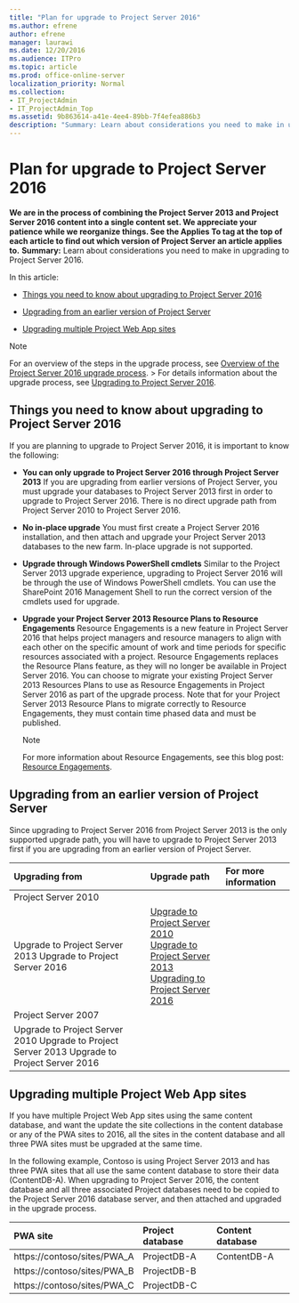 ```yaml
---
title: "Plan for upgrade to Project Server 2016"
ms.author: efrene
author: efrene
manager: laurawi
ms.date: 12/20/2016
ms.audience: ITPro
ms.topic: article
ms.prod: office-online-server
localization_priority: Normal
ms.collection:
- IT_ProjectAdmin
- IT_ProjectAdmin_Top
ms.assetid: 9b863614-a41e-4ee4-89bb-7f4efea886b3
description: "Summary: Learn about considerations you need to make in upgrading to Project Server 2016."
---
```


# Plan for upgrade to Project Server 2016
 **We are in the process of combining the Project Server 2013 and Project Server 2016 content into a single content set. We appreciate your patience while we reorganize things. See the Applies To tag at the top of each article to find out which version of Project Server an article applies to.**
 **Summary:** Learn about considerations you need to make in upgrading to Project Server 2016.
  
In this article:
  
- [Things you need to know about upgrading to Project Server 2016](plan-for-upgrade-to-project-server-2016.md#thingknow)
    
- [ Upgrading from an earlier version of Project Server](plan-for-upgrade-to-project-server-2016.md#Upg)
    
- [ Upgrading multiple Project Web App sites](plan-for-upgrade-to-project-server-2016.md#MultPWA)
    
> [!NOTE]
> For an overview of the steps in the upgrade process, see [Overview of the Project Server 2016 upgrade process](overview-of-the-project-server-2016-upgrade-process.md). > For details information about the upgrade process, see [Upgrading to Project Server 2016](upgrading-to-project-server-2016.md). 
  
## Things you need to know about upgrading to Project Server 2016
<a name="thingknow"> </a>

If you are planning to upgrade to Project Server 2016, it is important to know the following:
  
- **You can only upgrade to Project Server 2016 through Project Server 2013** If you are upgrading from earlier versions of Project Server, you must upgrade your databases to Project Server 2013 first in order to upgrade to Project Server 2016. There is no direct upgrade path from Project Server 2010 to Project Server 2016.
    
- **No in-place upgrade** You must first create a Project Server 2016 installation, and then attach and upgrade your Project Server 2013 databases to the new farm. In-place upgrade is not supported.
    
- **Upgrade through Windows PowerShell cmdlets** Similar to the Project Server 2013 upgrade experience, upgrading to Project Server 2016 will be through the use of Windows PowerShell cmdlets. You can use the SharePoint 2016 Management Shell to run the correct version of the cmdlets used for upgrade.
    
- **Upgrade your Project Server 2013 Resource Plans to Resource Engagements** Resource Engagements is a new feature in Project Server 2016 that helps project managers and resource managers to align with each other on the specific amount of work and time periods for specific resources associated with a project. Resource Engagements replaces the Resource Plans feature, as they will no longer be available in Project Server 2016. You can choose to migrate your existing Project Server 2013 Resources Plans to use as Resource Engagements in Project Server 2016 as part of the upgrade process. Note that for your Project Server 2013 Resource Plans to migrate correctly to Resource Engagements, they must contain time phased data and must be published.
    
    > [!NOTE]
    > For more information about Resource Engagements, see this blog post: [Resource Engagements](http://go.microsoft.com/fwlink/?LinkID=620823&amp;amp;clcid=0x409). 
  
## Upgrading from an earlier version of Project Server
<a name="Upg"> </a>

Since upgrading to Project Server 2016 from Project Server 2013 is the only supported upgrade path, you will have to upgrade to Project Server 2013 first if you are upgrading from an earlier version of Project Server.
  
|**Upgrading from**|**Upgrade path**|**For more information**|
|:-----|:-----|:-----|
|Project Server 2010  <br/> |
Upgrade to Project Server 2013 Upgrade to Project Server 2016 |[Upgrade to Project Server 2010](https://go.microsoft.com/fwlink/?LinkId=747042) <br/> [Upgrade to Project Server 2013](https://go.microsoft.com/fwlink/?LinkId=747043) <br/> [Upgrading to Project Server 2016](upgrading-to-project-server-2016.md) <br/> |
|Project Server 2007  <br/> |
Upgrade to Project Server 2010 Upgrade to Project Server 2013 Upgrade to Project Server 2016 |
   
## Upgrading multiple Project Web App sites
<a name="MultPWA"> </a>

If you have multiple Project Web App sites using the same content database, and want the update the site collections in the content database or any of the PWA sites to 2016, all the sites in the content database and all three PWA sites must be upgraded at the same time.
  
In the following example, Contoso is using Project Server 2013 and has three PWA sites that all use the same content database to store their data (ContentDB-A). When upgrading to Project Server 2016, the content database and all three associated Project databases need to be copied to the Project Server 2016 database server, and then attached and upgraded in the upgrade process.
  
|**PWA site**|**Project database**|**Content database**|
|:-----|:-----|:-----|
|https://contoso/sites/PWA_A  <br/> |ProjectDB-A  <br/> |ContentDB-A  <br/> |
|https://contoso/sites/PWA_B  <br/> |ProjectDB-B  <br/> |
|https://contoso/sites/PWA_C  <br/> |ProjectDB-C  <br/> |
   

